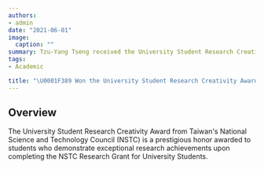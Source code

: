 ```yaml
---
authors:
- admin
date: "2021-06-01"
image:
  caption: ""
summary: Tzu-Yang Tseng received the University Student Research Creativity Award from NSTC, Taiwan!
tags:
- Academic

title: "\U0001F389 Won the University Student Research Creativity Award"
---
```


## Overview
The University Student Research Creativity Award from Taiwan's National Science and Technology Council (NSTC) is a prestigious honor awarded to students who demonstrate exceptional research achievements upon completing the NSTC Research Grant for University Students.